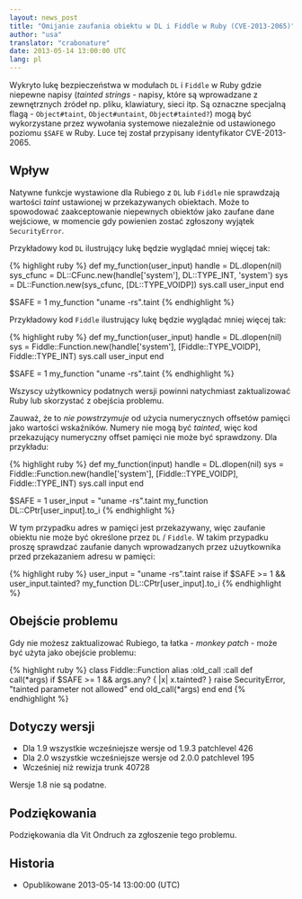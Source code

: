 ```yaml
---
layout: news_post
title: "Omijanie zaufania obiektu w DL i Fiddle w Ruby (CVE-2013-2065)"
author: "usa"
translator: "crabonature"
date: 2013-05-14 13:00:00 UTC
lang: pl
---
```


Wykryto lukę bezpieczeństwa w modułach `DL` i `Fiddle` w Ruby gdzie niepewne napisy 
(*tainted strings* - napisy, które są wprowadzane z 
zewnętrznych źródeł np. pliku, klawiatury, sieci itp. 
Są oznaczne specjalną flagą - `Object#taint`, `Object#untaint`, `Object#tainted?`)
mogą być wykorzystane przez wywołania systemowe niezależnie od ustawionego 
poziomu `$SAFE` w Ruby. Luce tej został przypisany identyfikator CVE-2013-2065.

## Wpływ

Natywne funkcje wystawione dla Rubiego z `DL` lub `Fiddle` nie sprawdzają wartości *taint*
ustawionej w przekazywanych obiektach. Może to spowodować zaakceptowanie niepewnych
obiektów jako zaufane dane wejściowe, w momencie gdy powienien zostać zgłoszony
wyjątek `SecurityError`.

Przykładowy kod `DL` ilustrujący lukę będzie wyglądać mniej więcej tak:

{% highlight ruby %}
def my_function(user_input)
  handle    = DL.dlopen(nil)
  sys_cfunc = DL::CFunc.new(handle['system'], DL::TYPE_INT, 'system')
  sys       = DL::Function.new(sys_cfunc, [DL::TYPE_VOIDP])
  sys.call user_input
end

$SAFE = 1
my_function "uname -rs".taint
{% endhighlight %}

Przykładowy kod `Fiddle` ilustrujący lukę będzie wyglądać mniej więcej tak:

{% highlight ruby %}
def my_function(user_input)
  handle    = DL.dlopen(nil)
  sys = Fiddle::Function.new(handle['system'],
                             [Fiddle::TYPE_VOIDP], Fiddle::TYPE_INT)
  sys.call user_input
end

$SAFE = 1
my_function "uname -rs".taint
{% endhighlight %}

Wszyscy użytkownicy podatnych wersji powinni natychmiast zaktualizować Ruby
lub skorzystać z obejścia problemu.

Zauważ, że to *nie powstrzymuje* od użycia numerycznych offsetów pamięci jako
wartości wskaźników. Numery nie mogą być *tainted*, więc kod przekazujący 
numeryczny offset pamięci nie może być sprawdzony. Dla przykładu:

{% highlight ruby %}
def my_function(input)
  handle    = DL.dlopen(nil)
  sys = Fiddle::Function.new(handle['system'],
                             [Fiddle::TYPE_VOIDP], Fiddle::TYPE_INT)
  sys.call input
end

$SAFE = 1
user_input = "uname -rs".taint
my_function DL::CPtr[user_input].to_i
{% endhighlight %}

W tym przypadku adres w pamięci jest przekazywany, więc zaufanie obiektu
nie może być określone przez `DL` / `Fiddle`. W takim przypadku proszę
sprawdzać zaufanie danych wprowadzanych przez użuytkownika przed przekazaniem 
adresu w pamięci:

{% highlight ruby %}
user_input = "uname -rs".taint
raise if $SAFE >= 1 && user_input.tainted?
my_function DL::CPtr[user_input].to_i
{% endhighlight %}

## Obejście problemu

Gdy nie możesz zaktualizować Rubiego, ta łatka - *monkey patch* - 
może być użyta jako obejście problemu:

{% highlight ruby %}
class Fiddle::Function
  alias :old_call :call
  def call(*args)
    if $SAFE >= 1 && args.any? { |x| x.tainted? }
      raise SecurityError, "tainted parameter not allowed"
    end
    old_call(*args)
  end
end
{% endhighlight %}

## Dotyczy wersji

* Dla 1.9 wszystkie wcześniejsze wersje od 1.9.3 patchlevel 426
* Dla 2.0 wszystkie wcześniejsze wersje od 2.0.0 patchlevel 195
* Wcześniej niż rewizja trunk 40728

Wersje 1.8 nie są podatne.

## Podziękowania

Podziękowania dla Vit Ondruch za zgłoszenie tego problemu.

## Historia

* Opublikowane 2013-05-14 13:00:00 (UTC)
